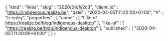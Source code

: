 {
  "kind" : "likes",
  "slug" : "2020/04/hj2c3",
  "client_id" : "https://indigenous.realize.be",
  "date" : "2020-04-05T11:20:00+01:00",
  "h" : "h-entry",
  "properties" : {
    "name" : [ "Like of https://realize.be/blog/indigenous-desktop" ],
    "like-of" : [ "https://realize.be/blog/indigenous-desktop" ],
    "published" : [ "2020-04-05T11:20:00+01:00" ]
  }
}
